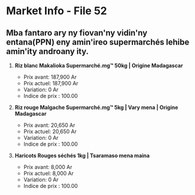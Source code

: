 # Market Info - File 52

## Mba fantaro ary ny fiovan'ny vidin'ny entana(PPN) eny amin'ireo supermarchés lehibe amin'ity androany ity.

1. **Riz blanc Makalioka Supermarché.mg™ 50kg | Origine Madagascar**
   - Prix avant: 187,900 Ar
   - Prix actuel: 187,900 Ar
   - Variation: 0 Ar
   - Indice de prix : 100.00

2. **Riz rouge Malgache Supermarché.mg™ 5kg | Vary mena | Origine Madagascar**
   - Prix avant: 20,650 Ar
   - Prix actuel: 20,650 Ar
   - Variation: 0 Ar
   - Indice de prix : 100.00

3. **Haricots Rouges séchés 1kg | Tsaramaso mena maina**
   - Prix avant: 8,000 Ar
   - Prix actuel: 8,000 Ar
   - Variation: 0 Ar
   - Indice de prix : 100.00

